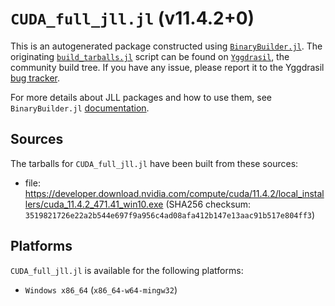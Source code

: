 # `CUDA_full_jll.jl` (v11.4.2+0)

This is an autogenerated package constructed using [`BinaryBuilder.jl`](https://github.com/JuliaPackaging/BinaryBuilder.jl). The originating [`build_tarballs.jl`](https://github.com/JuliaPackaging/Yggdrasil/blob/1cda25f6bc881f0a65fca9c1646b0fd68d2f745b/C/CUDA/CUDA_full@11.4/build_tarballs.jl) script can be found on [`Yggdrasil`](https://github.com/JuliaPackaging/Yggdrasil/), the community build tree.  If you have any issue, please report it to the Yggdrasil [bug tracker](https://github.com/JuliaPackaging/Yggdrasil/issues).

For more details about JLL packages and how to use them, see `BinaryBuilder.jl` [documentation](https://juliapackaging.github.io/BinaryBuilder.jl/dev/jll/).

## Sources

The tarballs for `CUDA_full_jll.jl` have been built from these sources:

* file: https://developer.download.nvidia.com/compute/cuda/11.4.2/local_installers/cuda_11.4.2_471.41_win10.exe (SHA256 checksum: `3519821726e22a2b544e697f9a956c4ad08afa412b147e13aac91b517e804ff3`)

## Platforms

`CUDA_full_jll.jl` is available for the following platforms:

* `Windows x86_64` (`x86_64-w64-mingw32`)
